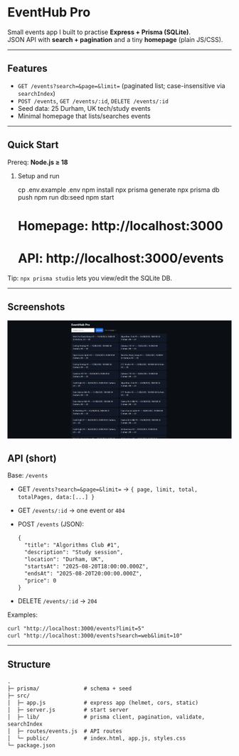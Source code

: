 # EventHub Pro

Small events app I built to practise **Express + Prisma (SQLite)**.  
JSON API with **search + pagination** and a tiny **homepage** (plain JS/CSS).

---

## Features
- `GET /events?search=&page=&limit=` (paginated list; case-insensitive via `searchIndex`)
- `POST /events`, `GET /events/:id`, `DELETE /events/:id`
- Seed data: 25 Durham, UK tech/study events
- Minimal homepage that lists/searches events

---

## Quick Start

Prereq: **Node.js ≥ 18**

1) Setup and run

    cp .env.example .env
    npm install
    npx prisma generate
    npx prisma db push
    npm run db:seed
    npm start
    # Homepage: http://localhost:3000
    # API:      http://localhost:3000/events

Tip: `npx prisma studio` lets you view/edit the SQLite DB.

---
## Screenshots
![Homepage](docs/screenshot_home.png)


## API (short)

Base: `/events`

- GET `/events?search=&page=&limit=` → `{ page, limit, total, totalPages, data:[...] }`
- GET `/events/:id` → one event or `404`
- POST `/events` (JSON):

      {
        "title": "Algorithms Club #1",
        "description": "Study session",
        "location": "Durham, UK",
        "startsAt": "2025-08-20T18:00:00.000Z",
        "endsAt": "2025-08-20T20:00:00.000Z",
        "price": 0
      }

- DELETE `/events/:id` → `204`

Examples:

    curl "http://localhost:3000/events?limit=5"
    curl "http://localhost:3000/events?search=web&limit=10"

---

## Structure

    .
    ├─ prisma/              # schema + seed
    ├─ src/
    │  ├─ app.js            # express app (helmet, cors, static)
    │  ├─ server.js         # start server
    │  ├─ lib/              # prisma client, pagination, validate, searchIndex
    │  ├─ routes/events.js  # API routes
    │  └─ public/           # index.html, app.js, styles.css
    └─ package.json
